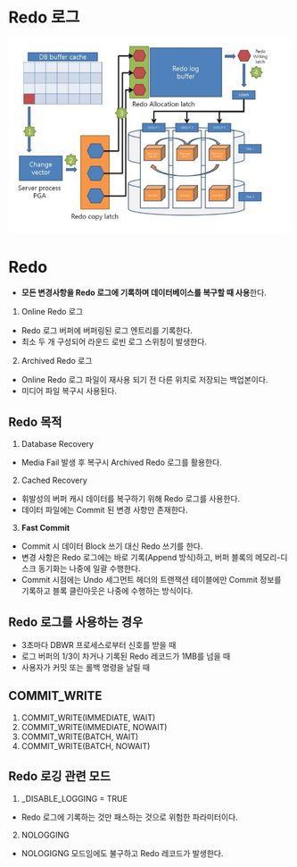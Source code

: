 # Redo 로그

![alt text](image-7.png)

# Redo

-   **모든 변경사항을 Redo 로그에 기록하며 데이터베이스를 복구할 때 사용**한다.

1.  Online Redo 로그

-   Redo 로그 버퍼에 버퍼링된 로그 엔트리를 기록한다.
-   최소 두 개 구성되어 라운드 로빈 로그 스위칭이 발생한다.

2.  Archived Redo 로그

-   Online Redo 로그 파일이 재사용 되기 전 다른 위치로 저장되는 백업본이다.
-   미디어 파일 복구시 사용된다.

## Redo 목적

1.  Database Recovery

-   Media Fail 발생 후 복구시 Archived Redo 로그를 활용한다.

2.  Cached Recovery

-   휘발성의 버퍼 캐시 데이터를 복구하기 위해 Redo 로그를 사용한다.
-   데이터 파일에는 Commit 된 변경 사항만 존재한다.

3.  **Fast Commit**

-   Commit 시 데이터 Block 쓰기 대신 Redo 쓰기를 한다.
-   변경 사항은 Redo 로그에는 바로 기록(Append 방식)하고, 버퍼 블록의 메모리-디스크 동기화는 나중에 일괄 수행한다.
-   Commit 시점에는 Undo 세그먼트 헤더의 트랜잭션 테이블에만 Commit 정보를 기록하고 블록 클린아웃은 나중에 수행하는 방식이다.

## Redo 로그를 사용하는 경우

-   3초마다 DBWR 프로세스로부터 신호를 받을 때
-   로그 버퍼의 1/3이 차거나 기록된 Redo 레코드가 1MB를 넘을 때
-   사용자가 커밋 또는 롤백 명령을 날릴 때

## COMMIT\_WRITE

1.  COMMIT\_WRITE(IMMEDIATE, WAIT)
2.  COMMIT\_WRITE(IMMEDIATE, NOWAIT)
3.  COMMIT\_WRITE(BATCH, WAIT)
4.  COMMIT\_WRITE(BATCH, NOWAIT)

## Redo 로깅 관련 모드

1.  \_DISABLE\_LOGGING = TRUE

-   Redo 로그에 기록하는 것만 패스하는 것으로 위험한 파라미터이다.

2.  NOLOGGING

-   NOLOGIGNG 모드임에도 불구하고 Redo 레코드가 발생한다.
